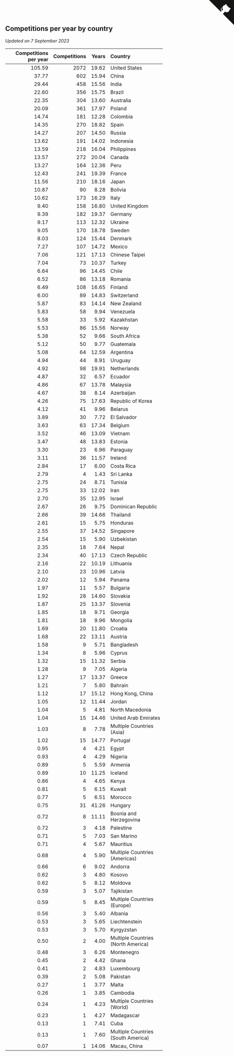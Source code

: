 ## Competitions per year by country

*Updated on  7 September 2023*

| Competitions per year | Competitions | Years | Country |
| ---: | ---: | ---: | :--- |
| 105.59 | 2072 | 19.62 | United States |
| 37.77 | 602 | 15.94 | China |
| 29.44 | 458 | 15.56 | India |
| 22.60 | 356 | 15.75 | Brazil |
| 22.35 | 304 | 13.60 | Australia |
| 20.09 | 361 | 17.97 | Poland |
| 14.74 | 181 | 12.28 | Colombia |
| 14.35 | 270 | 18.82 | Spain |
| 14.27 | 207 | 14.50 | Russia |
| 13.62 | 191 | 14.02 | Indonesia |
| 13.59 | 218 | 16.04 | Philippines |
| 13.57 | 272 | 20.04 | Canada |
| 13.27 | 164 | 12.36 | Peru |
| 12.43 | 241 | 19.39 | France |
| 11.56 | 210 | 18.16 | Japan |
| 10.87 | 90 | 8.28 | Bolivia |
| 10.62 | 173 | 16.29 | Italy |
| 9.40 | 158 | 16.80 | United Kingdom |
| 9.39 | 182 | 19.37 | Germany |
| 9.17 | 113 | 12.32 | Ukraine |
| 9.05 | 170 | 18.78 | Sweden |
| 8.03 | 124 | 15.44 | Denmark |
| 7.27 | 107 | 14.72 | Mexico |
| 7.06 | 121 | 17.13 | Chinese Taipei |
| 7.04 | 73 | 10.37 | Turkey |
| 6.64 | 96 | 14.45 | Chile |
| 6.52 | 86 | 13.18 | Romania |
| 6.49 | 108 | 16.65 | Finland |
| 6.00 | 89 | 14.83 | Switzerland |
| 5.87 | 83 | 14.14 | New Zealand |
| 5.83 | 58 | 9.94 | Venezuela |
| 5.58 | 33 | 5.92 | Kazakhstan |
| 5.53 | 86 | 15.56 | Norway |
| 5.38 | 52 | 9.66 | South Africa |
| 5.12 | 50 | 9.77 | Guatemala |
| 5.08 | 64 | 12.59 | Argentina |
| 4.94 | 44 | 8.91 | Uruguay |
| 4.92 | 98 | 19.91 | Netherlands |
| 4.87 | 32 | 6.57 | Ecuador |
| 4.86 | 67 | 13.78 | Malaysia |
| 4.67 | 38 | 8.14 | Azerbaijan |
| 4.26 | 75 | 17.63 | Republic of Korea |
| 4.12 | 41 | 9.96 | Belarus |
| 3.89 | 30 | 7.72 | El Salvador |
| 3.63 | 63 | 17.34 | Belgium |
| 3.52 | 46 | 13.09 | Vietnam |
| 3.47 | 48 | 13.83 | Estonia |
| 3.30 | 23 | 6.96 | Paraguay |
| 3.11 | 36 | 11.57 | Ireland |
| 2.84 | 17 | 6.00 | Costa Rica |
| 2.79 | 4 | 1.43 | Sri Lanka |
| 2.75 | 24 | 8.71 | Tunisia |
| 2.75 | 33 | 12.02 | Iran |
| 2.70 | 35 | 12.95 | Israel |
| 2.67 | 26 | 9.75 | Dominican Republic |
| 2.66 | 39 | 14.66 | Thailand |
| 2.61 | 15 | 5.75 | Honduras |
| 2.55 | 37 | 14.52 | Singapore |
| 2.54 | 15 | 5.90 | Uzbekistan |
| 2.35 | 18 | 7.64 | Nepal |
| 2.34 | 40 | 17.13 | Czech Republic |
| 2.16 | 22 | 10.19 | Lithuania |
| 2.10 | 23 | 10.96 | Latvia |
| 2.02 | 12 | 5.94 | Panama |
| 1.97 | 11 | 5.57 | Bulgaria |
| 1.92 | 28 | 14.60 | Slovakia |
| 1.87 | 25 | 13.37 | Slovenia |
| 1.85 | 18 | 9.71 | Georgia |
| 1.81 | 18 | 9.96 | Mongolia |
| 1.69 | 20 | 11.80 | Croatia |
| 1.68 | 22 | 13.11 | Austria |
| 1.58 | 9 | 5.71 | Bangladesh |
| 1.34 | 8 | 5.96 | Cyprus |
| 1.32 | 15 | 11.32 | Serbia |
| 1.28 | 9 | 7.05 | Algeria |
| 1.27 | 17 | 13.37 | Greece |
| 1.21 | 7 | 5.80 | Bahrain |
| 1.12 | 17 | 15.12 | Hong Kong, China |
| 1.05 | 12 | 11.44 | Jordan |
| 1.04 | 5 | 4.81 | North Macedonia |
| 1.04 | 15 | 14.46 | United Arab Emirates |
| 1.03 | 8 | 7.78 | Multiple Countries (Asia) |
| 1.02 | 15 | 14.77 | Portugal |
| 0.95 | 4 | 4.21 | Egypt |
| 0.93 | 4 | 4.29 | Nigeria |
| 0.89 | 5 | 5.59 | Armenia |
| 0.89 | 10 | 11.25 | Iceland |
| 0.86 | 4 | 4.65 | Kenya |
| 0.81 | 5 | 6.15 | Kuwait |
| 0.77 | 5 | 6.51 | Morocco |
| 0.75 | 31 | 41.26 | Hungary |
| 0.72 | 8 | 11.11 | Bosnia and Herzegovina |
| 0.72 | 3 | 4.18 | Palestine |
| 0.71 | 5 | 7.03 | San Marino |
| 0.71 | 4 | 5.67 | Mauritius |
| 0.68 | 4 | 5.90 | Multiple Countries (Americas) |
| 0.66 | 6 | 9.02 | Andorra |
| 0.62 | 3 | 4.80 | Kosovo |
| 0.62 | 5 | 8.12 | Moldova |
| 0.59 | 3 | 5.07 | Tajikistan |
| 0.59 | 5 | 8.45 | Multiple Countries (Europe) |
| 0.56 | 3 | 5.40 | Albania |
| 0.53 | 3 | 5.65 | Liechtenstein |
| 0.53 | 3 | 5.70 | Kyrgyzstan |
| 0.50 | 2 | 4.00 | Multiple Countries (North America) |
| 0.48 | 3 | 6.26 | Montenegro |
| 0.45 | 2 | 4.42 | Ghana |
| 0.41 | 2 | 4.83 | Luxembourg |
| 0.39 | 2 | 5.08 | Pakistan |
| 0.27 | 1 | 3.77 | Malta |
| 0.26 | 1 | 3.85 | Cambodia |
| 0.24 | 1 | 4.23 | Multiple Countries (World) |
| 0.23 | 1 | 4.27 | Madagascar |
| 0.13 | 1 | 7.41 | Cuba |
| 0.13 | 1 | 7.60 | Multiple Countries (South America) |
| 0.07 | 1 | 14.06 | Macau, China |


<a href="https://github.com/jonatanklosko/wca_statistics" class="github-corner" aria-label="View source on Github"><svg width="80" height="80" viewBox="0 0 250 250" style="fill:#151513; color:#fff; position: absolute; top: 0; border: 0; right: 0;" aria-hidden="true"><path d="M0,0 L115,115 L130,115 L142,142 L250,250 L250,0 Z"></path><path d="M128.3,109.0 C113.8,99.7 119.0,89.6 119.0,89.6 C122.0,82.7 120.5,78.6 120.5,78.6 C119.2,72.0 123.4,76.3 123.4,76.3 C127.3,80.9 125.5,87.3 125.5,87.3 C122.9,97.6 130.6,101.9 134.4,103.2" fill="currentColor" style="transform-origin: 130px 106px;" class="octo-arm"></path><path d="M115.0,115.0 C114.9,115.1 118.7,116.5 119.8,115.4 L133.7,101.6 C136.9,99.2 139.9,98.4 142.2,98.6 C133.8,88.0 127.5,74.4 143.8,58.0 C148.5,53.4 154.0,51.2 159.7,51.0 C160.3,49.4 163.2,43.6 171.4,40.1 C171.4,40.1 176.1,42.5 178.8,56.2 C183.1,58.6 187.2,61.8 190.9,65.4 C194.5,69.0 197.7,73.2 200.1,77.6 C213.8,80.2 216.3,84.9 216.3,84.9 C212.7,93.1 206.9,96.0 205.4,96.6 C205.1,102.4 203.0,107.8 198.3,112.5 C181.9,128.9 168.3,122.5 157.7,114.1 C157.9,116.9 156.7,120.9 152.7,124.9 L141.0,136.5 C139.8,137.7 141.6,141.9 141.8,141.8 Z" fill="currentColor" class="octo-body"></path></svg></a><style>.github-corner:hover .octo-arm{animation:octocat-wave 560ms ease-in-out}@keyframes octocat-wave{0%,100%{transform:rotate(0)}20%,60%{transform:rotate(-25deg)}40%,80%{transform:rotate(10deg)}}@media (max-width:500px){.github-corner:hover .octo-arm{animation:none}.github-corner .octo-arm{animation:octocat-wave 560ms ease-in-out}}</style>
